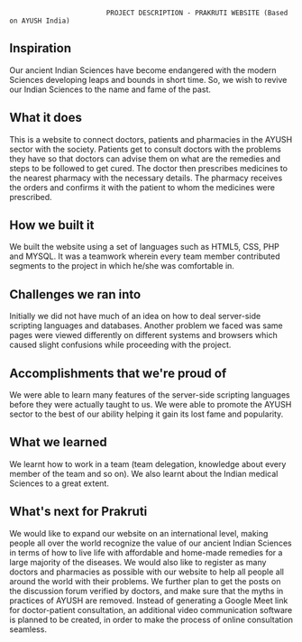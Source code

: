                             PROJECT DESCRIPTION - PRAKRUTI WEBSITE (Based on AYUSH India)

## Inspiration
Our ancient Indian Sciences have become endangered with the modern Sciences developing leaps and bounds in short time.  So, we wish to revive our Indian Sciences to the name and fame of the past.

## What it does
This is a website to connect doctors, patients and pharmacies in the AYUSH sector with the society. Patients get to consult doctors with the problems they have so that doctors can advise them on what are the remedies and steps to be followed to get cured. The doctor then prescribes medicines to the nearest pharmacy with the necessary details. The pharmacy receives the orders and confirms it with the patient to whom the medicines were prescribed.

## How we built it
We built the website using a set of languages such as HTML5, CSS, PHP and MYSQL. It was a teamwork wherein every team member contributed segments to the project in which he/she was comfortable in. 

## Challenges we ran into
Initially we did not have much of an idea on how to deal server-side scripting languages and databases. Another problem we faced was same pages were viewed differently on different systems and browsers which caused slight confusions while proceeding with the project.

## Accomplishments that we're proud of
We were able to learn many features of the server-side scripting languages before they were actually taught to us. We were able to promote the AYUSH sector to the best of our ability helping it gain its lost fame and popularity. 

## What we learned
We learnt how to work in a team (team delegation, knowledge about every member of the team and so on). We also learnt about the Indian medical Sciences to a great extent. 

## What's next for Prakruti
We would like to expand our website on an international level, making people all over the world recognize the value of our ancient Indian Sciences in terms of how to live life with affordable and home-made remedies for a large majority of the diseases. We would also like to register as many doctors and pharmacies as possible with our website to help all people all around the world with their problems. We further plan to get the posts on the discussion forum verified by doctors, and make sure that the myths in practices of AYUSH are removed. Instead of generating a Google Meet link for doctor-patient consultation, an additional video communication software is planned to be created, in order to make the process of online consultation seamless.

        
